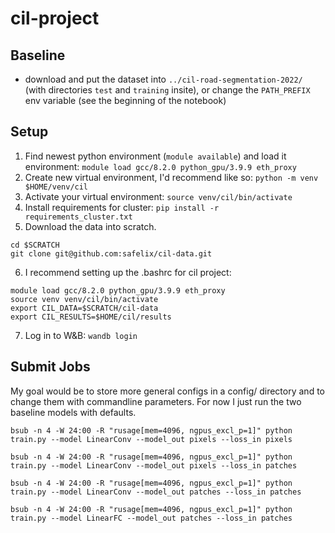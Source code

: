 # cil-project

## Baseline

- download and put the dataset into `../cil-road-segmentation-2022/` (with directories `test` and `training` insite), or change the `PATH_PREFIX` env variable (see the beginning of the notebook)


## Setup

1. Find newest python environment (`module available`) and load it environment: 
`module load gcc/8.2.0 python_gpu/3.9.9 eth_proxy`
2. Create new virtual environment, I'd recommend like so:
`python -m venv $HOME/venv/cil`
3. Activate your virtual environment:
`source venv/cil/bin/activate`
4. Install requirements for cluster:
`pip install -r requirements_cluster.txt`
5. Download the data into scratch.
```
cd $SCRATCH
git clone git@github.com:safelix/cil-data.git
```
6. I recommend setting up the .bashrc for cil project:
```
module load gcc/8.2.0 python_gpu/3.9.9 eth_proxy
source venv venv/cil/bin/activate
export CIL_DATA=$SCRATCH/cil-data
export CIL_RESULTS=$HOME/cil/results
```
7. Log in to W&B: `wandb login`


## Submit Jobs
My goal would be to store more general configs in a config/ directory and to change them with commandline parameters. For now I just run the two baseline models with defaults.

`bsub -n 4 -W 24:00 -R "rusage[mem=4096, ngpus_excl_p=1]" python train.py --model LinearConv --model_out pixels --loss_in pixels`

`bsub -n 4 -W 24:00 -R "rusage[mem=4096, ngpus_excl_p=1]" python train.py --model LinearConv --model_out pixels --loss_in patches`

`bsub -n 4 -W 24:00 -R "rusage[mem=4096, ngpus_excl_p=1]" python train.py --model LinearConv --model_out patches --loss_in patches`

`bsub -n 4 -W 24:00 -R "rusage[mem=4096, ngpus_excl_p=1]" python train.py --model LinearFC --model_out patches --loss_in patches`




